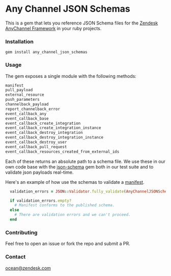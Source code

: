 # Any Channel JSON Schemas

This is a gem that lets you reference JSON Schema files for the [Zendesk AnyChannel Framework](https://developer.zendesk.com/apps/docs/channels-framework/introduction) in your ruby projects.

### Installation

```
gem install any_channel_json_schemas
```

### Usage

The gem exposes a single module with the following methods:

```ruby
manifest
pull_payload
external_resource
push_parameters
channelback_payload
report_channelback_error
event_callback_any
event_callback_base
event_callback_create_integration
event_callback_create_integration_instance
event_callback_destroy_integration
event_callback_destroy_integration_instance
event_callback_destroy_user
event_callback_pull_request
event_callback_resources_created_from_external_ids
```

Each of these returns an absolute path to a schema file. We use these in our own code base with the [json-schema](https://github.com/ruby-json-schema/json-schema) gem both in our test suite and to validate json payloads real-time.

Here's an example of how use the schemas to validate a [manifest](https://developer.zendesk.com/apps/docs/channels-framework/integration_manifest).

```ruby
  validation_errors = JSON::Validator.fully_validate(AnyChannelJSONSchemas.manifest, manifest)

  if validation_errors.empty?
    # Manifest conforms to the published schema.
  else
    # There are validation errors and we can't proceed.
  end
```

### Contributing

Feel free to open an issue or fork the repo and submit a PR.

### Contact

ocean@zendesk.com
